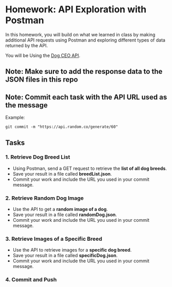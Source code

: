 # Homework: API Exploration with Postman

In this homework, you will build on what we learned in class by making additional API requests using Postman and exploring different types of data returned by the API.

You will be Using the [Dog CEO API](https://dog.ceo/dog-api/).

## **Note: Make sure to add the response data to the JSON files in this repo**
## **Note: Commit each task with the API URL used as the message**

Example: 
```
git commit -m "https://api.random.co/generate/60"
```


## Tasks

### 1. Retrieve Dog Breed List

- Using Postman, send a GET request to retrieve the **list of all dog breeds**.
- Save your result in a file called **breedList.json**.
- Commit your work and include the URL you used in your commit message.

### 2. Retrieve Random Dog Image

- Use the API to get a **random image of a dog**.
- Save your result in a file called **randomDog.json**.
- Commit your work and include the URL you used in your commit message.

### 3. Retrieve Images of a Specific Breed

- Use the API to retrieve images for a **specific dog breed**.
- Save your result in a file called **specificDog.json**.
- Commit your work and include the URL you used in your commit message.

### 4. **Commit and Push**
